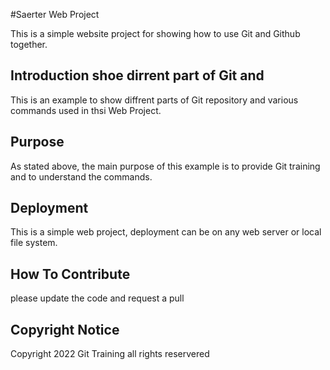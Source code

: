 #Saerter Web Project

This is a simple website project for showing how to use Git and Github together.

## Introduction shoe dirrent part of Git and 
This is an example to show diffrent parts of Git repository and various commands used in thsi Web Project. 

## Purpose
As stated above, the main purpose of this example is to provide Git training and to understand the commands.

## Deployment
This is a simple  web project, deployment can be on any web server or local file system. 

## How To Contribute

please update the code and request a pull

## Copyright Notice
Copyright 2022 Git Training all rights reservered